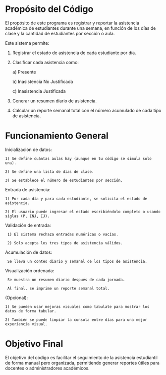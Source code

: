 # Propósito del Código

El propósito de este programa es registrar y reportar la asistencia académica de estudiantes durante una semana, en función de los días de clase y la cantidad de estudiantes por sección o aula.

Este sistema permite:

1) Registrar el estado de asistencia de cada estudiante por día.

2) Clasificar cada asistencia como:

    a) Presente

    b) Inasistencia No Justificada

    c) Inasistencia Justificada

3) Generar un resumen diario de asistencia.

4) Calcular un reporte semanal total con el número acumulado de cada tipo de asistencia.

# Funcionamiento General

Inicialización de datos:

    1) Se define cuántas aulas hay (aunque en tu código se simula solo una).

    2) Se define una lista de días de clase.

    3) Se establece el número de estudiantes por sección.

Entrada de asistencia:

    1) Por cada día y para cada estudiante, se solicita el estado de asistencia.

    2) El usuario puede ingresar el estado escribiéndolo completo o usando siglas (P, INJ, IJ).

Validación de entrada:

     1) El sistema rechaza entradas numéricas o vacías.

     2) Solo acepta los tres tipos de asistencia válidos.

Acumulación de datos:

     Se lleva un conteo diario y semanal de los tipos de asistencia.

Visualización ordenada:

     Se muestra un resumen diario después de cada jornada.

     Al final, se imprime un reporte semanal total.

(Opcional):

    1) Se pueden usar mejoras visuales como tabulate para mostrar los datos de forma tabular.

    2) También se puede limpiar la consola entre días para una mejor experiencia visual.

# Objetivo Final

El objetivo del código es facilitar el seguimiento de la asistencia estudiantil de forma manual pero organizada, permitiendo generar reportes útiles para docentes o administradores académicos.